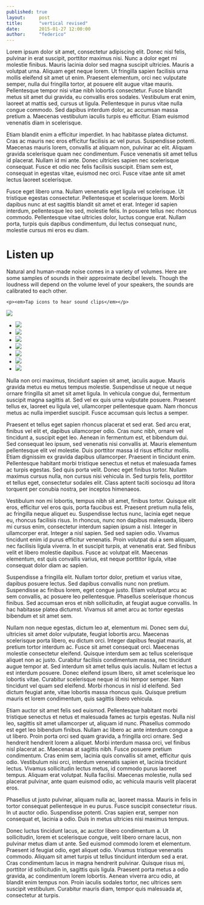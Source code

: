 ```yaml
---
published: true
layout:     post
title:      "vertical revised"
date:       2015-01-27 12:00:00
author:     "federico"
---
```


Lorem ipsum dolor sit amet, consectetur adipiscing elit. Donec nisl felis, pulvinar in erat suscipit, porttitor maximus nisi. Nunc a dolor eget mi molestie finibus. Mauris lacinia dolor sed magna suscipit ultricies. Mauris a volutpat urna. Aliquam eget neque lorem. Ut fringilla sapien facilisis urna mollis eleifend sit amet ut enim. Praesent elementum, orci nec vulputate semper, nulla dui fringilla tortor, at posuere elit augue vitae mauris. Pellentesque tempor nisi vitae nibh lobortis consectetur. Fusce blandit metus sit amet dui gravida, eu convallis eros sodales. Vestibulum erat enim, laoreet at mattis sed, cursus ut ligula. Pellentesque in purus vitae nulla congue commodo. Sed dapibus interdum dolor, ac accumsan massa pretium a. Maecenas vestibulum iaculis turpis eu efficitur. Etiam euismod venenatis diam in scelerisque.

Etiam blandit enim a efficitur imperdiet. In hac habitasse platea dictumst. Cras ac mauris nec eros efficitur facilisis ac vel purus. Suspendisse potenti. Maecenas mauris lorem, convallis at aliquam non, pulvinar ac elit. Aliquam gravida scelerisque quam nec condimentum. Fusce venenatis sit amet tellus id placerat. Nullam id mi ante. Donec ultricies sapien nec scelerisque consequat. Fusce et odio nec felis facilisis suscipit. Etiam sem est, consequat in egestas vitae, euismod nec orci. Fusce vitae ante sit amet lectus laoreet scelerisque.

Fusce eget libero urna. Nullam venenatis eget ligula vel scelerisque. Ut tristique egestas consectetur. Pellentesque et scelerisque lorem. Morbi dapibus nunc at est sagittis blandit sit amet et erat. Integer id sapien interdum, pellentesque leo sed, molestie felis. In posuere tellus nec rhoncus commodo. Pellentesque vitae ultricies dolor, luctus congue erat. Nullam porta, turpis quis dapibus condimentum, dui lectus consequat nunc, molestie cursus mi eros eu diam.

<div class="feature-sound">
 <div class="feature-wrapper">
 	<h1>Listen up</h1>
 	<p>Natural and human-made noise comes in a variety of volumes. Here are some samples of sounds in their approximate decibel levels. Though the loudness will depend on the volume level of your speakers, the sounds are calibrated to each other.</p>
 	
 	<p><em>Tap icons to hear sound clips</em></p>
 
  <div class="sound-bar-div"><img class="feature-sound-bar" src="/ssp-sound/images/feature-sound-bar.png" /></div>
 
  <ul class="feature-sound-list">
	<li><a id="b06" class="feature-sound-button" href="#"><img class="feature-sound-jet feature-sound-button-image" src="/ssp-sound/images/feature-sound-jet.png" /></a></li>
	<li><a id="b05" class="feature-sound-button" href="#"><img class="feature-sound-truck feature-sound-button-image" src="/ssp-sound/images/feature-sound-truck.png" /></a></li>
	<li><a id="b04" class="feature-sound-button" href="#"><img class="feature-sound-car feature-sound-button-image" src="/ssp-sound/images/feature-sound-car.png" /></a></li>
	<li><a id="b03" class="feature-sound-button" href="#"><img class="feature-sound-laughing feature-sound-button-image" src="/ssp-sound/images/feature-sound-laughing.png" /></a></li>
	<li><a id="b02" class="feature-sound-button" href="#"><img class="feature-sound-bar feature-sound-button-image" src="/ssp-sound/images/feature-sound-conversation.png" /></a></li>
	<li><a id="b01" class="feature-sound-button" href="#"><img class="feature-sound-stream feature-sound-button-image" src="/ssp-sound/images/feature-sound-stream.png" /></a></li>
	<li><a id="b00" class="feature-sound-button" href="#"><img class="feature-sound-leaves feature-sound-button-image" src="/ssp-sound/images/feature-sound-leaves.png" /></a></li>
  </ul>
 </div>
</div>

Nulla non orci maximus, tincidunt sapien sit amet, iaculis augue. Mauris gravida metus eu metus tempus molestie. Suspendisse ut neque ut neque ornare fringilla sit amet sit amet ligula. In vehicula congue dui, fermentum suscipit magna sagittis at. Sed vel ex quis urna vulputate posuere. Praesent tellus ex, laoreet eu ligula vel, ullamcorper pellentesque quam. Nam rhoncus metus ac nulla imperdiet suscipit. Fusce accumsan quis lectus a semper.

Praesent et tellus eget sapien rhoncus placerat et sed erat. Sed arcu erat, finibus vel elit et, dapibus ullamcorper odio. Cras nunc nibh, ornare vel tincidunt a, suscipit eget leo. Aenean in fermentum est, et bibendum dui. Sed consequat leo ipsum, sed venenatis nisi convallis at. Mauris elementum pellentesque elit vel molestie. Duis porttitor massa id risus efficitur mollis. Etiam dignissim ex gravida dapibus ullamcorper. Praesent in tincidunt enim. Pellentesque habitant morbi tristique senectus et netus et malesuada fames ac turpis egestas. Sed quis porta velit. Donec eget finibus tortor. Nullam maximus cursus nulla, non cursus nisi vehicula in. Sed turpis felis, porttitor et tellus eget, consectetur sodales elit. Class aptent taciti sociosqu ad litora torquent per conubia nostra, per inceptos himenaeos.

Vestibulum non mi lobortis, tempus nibh sit amet, finibus tortor. Quisque elit eros, efficitur vel eros quis, porta faucibus est. Praesent pretium nulla felis, ac fringilla neque aliquet eu. Suspendisse lectus nunc, lacinia eget neque eu, rhoncus facilisis risus. In rhoncus, nunc non dapibus malesuada, libero mi cursus enim, consectetur interdum sapien ipsum a nisl. Integer in ullamcorper erat. Integer a nisl sapien. Sed sed sapien odio. Vivamus tincidunt enim id purus efficitur venenatis. Proin volutpat dui a sem aliquam, nec facilisis ligula viverra. In et suscipit turpis, at venenatis erat. Sed finibus velit et libero molestie dapibus. Fusce ac volutpat elit. Maecenas elementum, est quis convallis varius, est neque porttitor ligula, vitae consequat dolor diam ac sapien.

Suspendisse a fringilla elit. Nullam tortor dolor, pretium et varius vitae, dapibus posuere lectus. Sed dapibus convallis nunc non pretium. Suspendisse ac finibus lorem, eget congue justo. Etiam volutpat arcu ac sem convallis, ac posuere leo pellentesque. Phasellus scelerisque rhoncus finibus. Sed accumsan eros et nibh sollicitudin, at feugiat augue convallis. In hac habitasse platea dictumst. Vivamus sit amet arcu ac tortor egestas bibendum et sit amet sem.

Nullam non neque egestas, dictum leo at, elementum mi. Donec sem dui, ultricies sit amet dolor vulputate, feugiat lobortis arcu. Maecenas scelerisque porta libero, eu dictum orci. Integer dapibus feugiat mauris, at pretium tortor interdum ac. Fusce sit amet consequat orci. Maecenas molestie consectetur eleifend. Quisque interdum sem ac tellus scelerisque aliquet non ac justo. Curabitur facilisis condimentum massa, nec tincidunt augue tempor at. Sed interdum sit amet tellus quis iaculis. Nullam et lectus a est interdum posuere. Donec eleifend ipsum libero, sit amet scelerisque leo lobortis vitae. Curabitur scelerisque neque id nisi tempor semper. Nam tincidunt vel quam sed eleifend. Morbi rhoncus in nisl id eleifend. Sed dictum feugiat ante, vitae lobortis massa rhoncus quis. Quisque pretium mauris et lorem condimentum, quis sagittis libero vehicula.

Etiam auctor sit amet felis sed euismod. Pellentesque habitant morbi tristique senectus et netus et malesuada fames ac turpis egestas. Nulla nisl leo, sagittis sit amet ullamcorper ut, aliquam id nunc. Phasellus commodo est eget leo bibendum finibus. Nullam ac libero ac ante interdum congue a ut libero. Proin porta orci sed quam gravida, a fringilla orci ornare. Sed hendrerit hendrerit lorem a aliquet. Morbi interdum massa orci, vel finibus nisl placerat ac. Maecenas at sagittis nibh. Fusce posuere pretium condimentum. Cras enim sem, lacinia quis convallis sit amet, efficitur quis odio. Vestibulum nisi orci, interdum venenatis sapien et, lacinia tincidunt lectus. Vivamus sollicitudin lectus metus, id commodo purus laoreet tempus. Aliquam erat volutpat. Nulla facilisi. Maecenas molestie, nulla sed placerat pulvinar, ante quam euismod odio, ac vehicula mauris velit placerat eros.

Phasellus ut justo pulvinar, aliquam nulla ac, laoreet massa. Mauris in felis in tortor consequat pellentesque in eu purus. Fusce suscipit consectetur risus. In ut auctor odio. Suspendisse potenti. Cras sapien erat, semper non consequat et, lacinia a odio. Duis in metus ultricies nisi maximus tempus.

Donec luctus tincidunt lacus, ac auctor libero condimentum a. Ut sollicitudin, lorem et scelerisque congue, velit libero ornare lacus, non pulvinar metus diam ut ante. Sed euismod commodo lorem et elementum. Praesent id feugiat odio, eget aliquet odio. Vivamus tristique venenatis commodo. Aliquam sit amet turpis ut tellus tincidunt interdum sed a erat. Cras condimentum lacus in magna hendrerit pulvinar. Quisque risus mi, porttitor id sollicitudin in, sagittis quis ligula. Praesent porta metus a odio gravida, ac condimentum lorem lobortis. Aenean viverra arcu odio, at blandit enim tempus non. Proin iaculis sodales tortor, nec ultrices sem suscipit vestibulum. Curabitur mauris diam, tempor quis malesuada at, consectetur at turpis.

